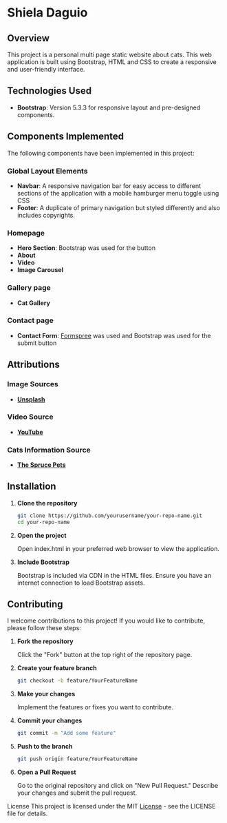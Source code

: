 # Shiela Daguio

## Overview

This project is a personal multi page static website about cats. This web application is built using Bootstrap, HTML and CSS to create a responsive and user-friendly interface.

## Technologies Used

- **Bootstrap**: Version 5.3.3 for responsive layout and pre-designed components.

## Components Implemented

The following components have been implemented in this project:

### Global Layout Elements

- **Navbar**: A responsive navigation bar for easy access to different sections of the application with a mobile hamburger menu toggle using CSS
- **Footer**: A duplicate of primary navigation but styled differently and also includes copyrights.

### Homepage

- **Hero Section**: Bootstrap was used for the button
- **About**
- **Video**
- **Image Carousel**

### Gallery page

- **Cat Gallery**

### Contact page

- **Contact Form**: [Formspree](https://formspree.io/) was used and Bootstrap was used for the submit button

## Attributions

### Image Sources

- **[Unsplash](https://unsplash.com/)**

### Video Source

- **[YouTube](https://www.youtube.com/watch?v=8Fz1MRMqPxM)**

### Cats Information Source

- **[The Spruce Pets](https://www.thesprucepets.com/cute-cat-breeds-5176271)**

## Installation

1. **Clone the repository**

   ```bash
   git clone https://github.com/yourusername/your-repo-name.git
   cd your-repo-name

   ```

2. **Open the project**

   Open index.html in your preferred web browser to view the application.

3. **Include Bootstrap**

   Bootstrap is included via CDN in the HTML files. Ensure you have an internet connection to load Bootstrap assets.

## Contributing

I welcome contributions to this project! If you would like to contribute, please follow these steps:

1. **Fork the repository**

   Click the "Fork" button at the top right of the repository page.

2. **Create your feature branch**

   ```bash
   git checkout -b feature/YourFeatureName

   ```

3. **Make your changes**

   Implement the features or fixes you want to contribute.

4. **Commit your changes**

   ```bash
   git commit -m "Add some feature"

   ```

5. **Push to the branch**

   ```bash
   git push origin feature/YourFeatureName

   ```

6. **Open a Pull Request**

   Go to the original repository and click on "New Pull Request." Describe your changes and submit the pull request.

License
This project is licensed under the MIT [License](LICENSE.md) - see the LICENSE file for details.

